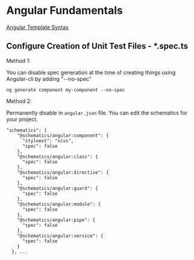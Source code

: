 # Angular Fundamentals

[Angular Template Syntax](https://angular.io/guide/template-syntax)

## Configure Creation of Unit Test Files - \*.spec.ts

Method 1:

You can disable spec generation at the time of creating things using Angular-cli by adding "--no-spec"

```
ng generate component my-component --no-spec
```

Method 2:

Permanently disable in `angular.json` file. You can edit the schematics for your project.

```
"schematics": {
    "@schematics/angular:component": {
      "styleext": "scss",
      "spec": false
    },
    "@schematics/angular:class": {
      "spec": false
    },
    "@schematics/angular:directive": {
      "spec": false
    },
    "@schematics/angular:guard": {
      "spec": false
    },
    "@schematics/angular:module": {
      "spec": false
    },
    "@schematics/angular:pipe": {
      "spec": false
    },
    "@schematics/angular:service": {
      "spec": false
    }
  }, ...
```
